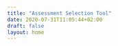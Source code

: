 ```yaml
---
title: "Assessment Selection Tool"
date: 2020-07-31T11:05:44+02:00
draft: false
layout: home
---
```

